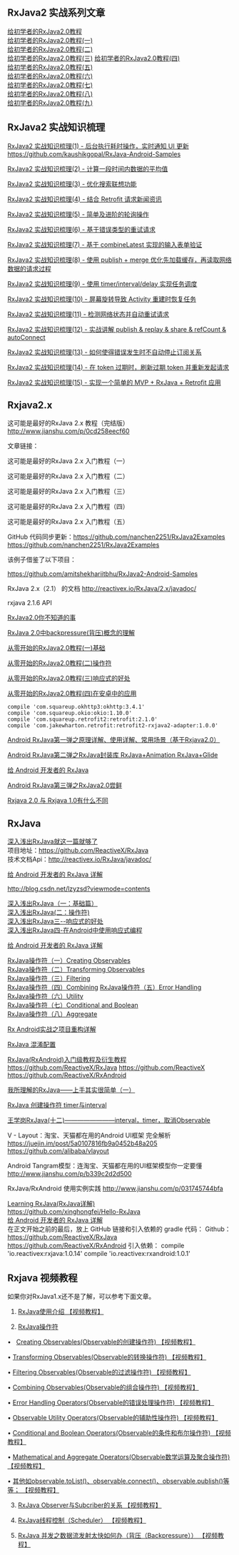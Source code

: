 RxJava2 实战系列文章
---
[给初学者的RxJava2.0教程](http://www.jianshu.com/u/c50b715ccaeb)  
[给初学者的RxJava2.0教程(一)](http://www.jianshu.com/p/464fa025229e)  
[给初学者的RxJava2.0教程(二)](http://www.jianshu.com/p/8818b98c44e2)  
[给初学者的RxJava2.0教程(三)](http://www.jianshu.com/p/128e662906af) 
[给初学者的RxJava2.0教程(四)](http://www.jianshu.com/p/bb58571cdb64)  
[给初学者的RxJava2.0教程(五)](http://www.jianshu.com/p/0f2d6c2387c9)  
[给初学者的RxJava2.0教程(六)](http://www.jianshu.com/p/e4c6d7989356)  
[给初学者的RxJava2.0教程(七)](http://www.jianshu.com/p/9b1304435564)  
[给初学者的RxJava2.0教程(八)](http://www.jianshu.com/p/a75ecf461e02)  
[给初学者的RxJava2.0教程(九)](http://www.jianshu.com/p/36e0f7f43a51)  

RxJava2 实战知识梳理
---
[RxJava2 实战知识梳理(1) - 后台执行耗时操作，实时通知 UI 更新](http://www.jianshu.com/p/c935d0860186)
https://github.com/kaushikgopal/RxJava-Android-Samples

[RxJava2 实战知识梳理(2) - 计算一段时间内数据的平均值](http://www.jianshu.com/p/5dd01b14c02a)

[RxJava2 实战知识梳理(3) - 优化搜索联想功能](http://www.jianshu.com/p/7995497baff5)  

[RxJava2 实战知识梳理(4) - 结合 Retrofit 请求新闻资讯](http://www.jianshu.com/p/74f46ae1fabb)  

[RxJava2 实战知识梳理(5) - 简单及进阶的轮询操作](http://www.jianshu.com/p/fa1828d70192)

[RxJava2 实战知识梳理(6) - 基于错误类型的重试请求](http://www.jianshu.com/p/d135f19e045c)  

[RxJava2 实战知识梳理(7) - 基于 combineLatest 实现的输入表单验证](http://www.jianshu.com/p/25682d620320)  

[RxJava2 实战知识梳理(8) - 使用 publish + merge 优化先加载缓存，再读取网络数据的请求过程](http://www.jianshu.com/p/dfc11118b70b)  

[RxJava2 实战知识梳理(9) - 使用 timer/interval/delay 实现任务调度](http://www.jianshu.com/p/6db5d213c9c6)   

[RxJava2 实战知识梳理(10) - 屏幕旋转导致 Activity 重建时恢复任务](http://www.jianshu.com/p/1d09bc2c463a)  

[RxJava2 实战知识梳理(11) - 检测网络状态并自动重试请求](http://www.jianshu.com/p/f00d9c51b65e)  

[RxJava2 实战知识梳理(12) - 实战讲解 publish & replay & share & refCount & autoConnect](http://www.jianshu.com/p/575ce5b98389)  

[RxJava2 实战知识梳理(13) - 如何使得错误发生时不自动停止订阅关系](http://www.jianshu.com/p/c5486ecbf230)  

[RxJava2 实战知识梳理(14) - 在 token 过期时，刷新过期 token 并重新发起请求](http://www.jianshu.com/p/e88e61e1a721)  

[RxJava2 实战知识梳理(15) - 实现一个简单的 MVP + RxJava + Retrofit 应用](http://www.jianshu.com/p/c6e711182430) 

Rxjava2.x
---

这可能是最好的RxJava 2.x 教程（完结版）
http://www.jianshu.com/p/0cd258eecf60

文章链接：

这可能是最好的RxJava 2.x 入门教程（一）

这可能是最好的RxJava 2.x 入门教程（二）

这可能是最好的RxJava 2.x 入门教程（三）

这可能是最好的RxJava 2.x 入门教程（四）

这可能是最好的RxJava 2.x 入门教程（五）

GitHub 代码同步更新：https://github.com/nanchen2251/RxJava2Examples
https://github.com/nanchen2251/RxJava2Examples

该例子借鉴了以下项目：

https://github.com/amitshekhariitbhu/RxJava2-Android-Samples

RxJava 2.x（2.1） 的文档
http://reactivex.io/RxJava/2.x/javadoc/

rxjava 2.1.6 API

[RxJava2.0你不知道的事](http://www.jianshu.com/p/785d9dfb0a5b)  

[RxJava 2.0中backpressure(背压)概念的理解](http://blog.csdn.net/jdsjlzx/article/details/52717636)  

[从零开始的RxJava2.0教程(一)基础](http://blog.csdn.net/qq_35064774/article/details/53057332)  

[从零开始的RxJava2.0教程(二)操作符](http://blog.csdn.net/qq_35064774/article/details/53057359)  

[从零开始的RxJava2.0教程(三)响应式的好处](http://blog.csdn.net/qq_35064774/article/details/53065360)  

[从零开始的RxJava2.0教程(四)在安卓中的应用](http://blog.csdn.net/qq_35064774/article/details/53065400)  

```
compile 'com.squareup.okhttp3:okhttp:3.4.1'
compile 'com.squareup.okio:okio:1.10.0'
compile 'com.squareup.retrofit2:retrofit:2.1.0'
compile 'com.jakewharton.retrofit:retrofit2-rxjava2-adapter:1.0.0'
```

[Android RxJava第一弹之原理详解、使用详解、常用场景（基于Rxjava2.0）](http://blog.csdn.net/qq_28195645/article/details/52564494)  

[Android RxJava第二弹之RxJava封装库 RxJava+Animation RxJava+Glide ](http://blog.csdn.net/qq_28195645/article/details/52566970)  

[给 Android 开发者的 RxJava ](http://gank.io/post/560e15be2dca930e00da1083)  

[Android RxJava第三弹之RxJava2.0尝鲜](http://blog.csdn.net/qq_28195645/article/details/52567024)  

[Rxjava 2.0 与 Rxjava 1.0有什么不同](https://github.com/ReactiveX/RxJava/wiki/What%27s-different-in-2.0)  



RxJava
------

[深入浅出RxJava就这一篇就够了](http://blog.csdn.net/caihongdao123/article/details/51897793)  
项目地址：https://github.com/ReactiveX/RxJava  
技术文档Api：http://reactivex.io/RxJava/javadoc/

[给 Android 开发者的 RxJava 详解](http://www.jcodecraeer.com/a/anzhuokaifa/androidkaifa/2015/1012/3572.html)  

http://blog.csdn.net/lzyzsd?viewmode=contents

[深入浅出RxJava（一：基础篇）](http://blog.csdn.net/lzyzsd/article/details/41833541/)  
[深入浅出RxJava(二：操作符)](http://blog.csdn.net/lzyzsd/article/details/44094895)  
[深入浅出RxJava三--响应式的好处](http://blog.csdn.net/lzyzsd/article/details/44891933)  
[深入浅出RxJava四-在Android中使用响应式编程](http://blog.csdn.net/lzyzsd/article/details/45033611)  

[给 Android 开发者的 RxJava 详解](http://gank.io/post/560e15be2dca930e00da1083#toc_1)  

[RxJava操作符（一）Creating Observables](http://blog.chinaunix.net/uid-20771867-id-5187376.html)  
[RxJava操作符（二）Transforming Observables](http://blog.chinaunix.net/uid-20771867-id-5192193.html)  
[RxJava操作符（三）Filtering](http://blog.chinaunix.net/uid-20771867-id-5194384.html)  
[RxJava操作符（四）Combining](http://blog.chinaunix.net/uid-20771867-id-5197584.html) 
[RxJava操作符（五）Error Handling](http://blog.chinaunix.net/uid-20771867-id-5201914.html)  
[RxJava操作符（六）Utility](http://blog.chinaunix.net/uid-20771867-id-5206187.html)  
[RxJava操作符（七）Conditional and Boolean](http://blog.chinaunix.net/uid-20771867-id-5208237.html)  
[RxJava操作符（八）Aggregate ](http://blog.chinaunix.net/uid-20771867-id-5209862.html)  

[Rx Android实战之项目重构详解](http://www.maiziedu.com/article/10771/)  

[RxJava 混淆配置](http://blog.csdn.net/soslinken/article/details/51375036)  

[RxJava(RxAndroid)入门级教程及衍生教程](http://blog.csdn.net/biezhihua/article/details/49155111)
https://github.com/ReactiveX/RxJava
https://github.com/ReactiveX
https://github.com/ReactiveX/RxAndroid


[我所理解的RxJava——上手其实很简单（一）](http://www.jianshu.com/p/5e93c9101dc5)  

[RxJava 创建操作符 timer与interval](http://blog.csdn.net/axuanqq/article/details/50687490)  

[王学岗RxJava(十二)————————interval，timer，取消Observable](http://blog.csdn.net/qczg_wxg/article/details/53131146)  

V - Layout：淘宝、天猫都在用的Android UI框架 完全解析
https://juejin.im/post/5a0107816fb9a0452b48a205
https://github.com/alibaba/vlayout

Android Tangram模型：连淘宝、天猫都在用的UI框架模型你一定要懂
http://www.jianshu.com/p/b339c2d2d500


RxJava/RxAndroid 使用实例实践
http://www.jianshu.com/p/031745744bfa

[Learning RxJava(RxJava详解)](https://github.com/xinghongfei/Hello-RxJava)  
https://github.com/xinghongfei/Hello-RxJava  
[给 Android 开发者的 RxJava 详解](http://gank.io/post/560e15be2dca930e00da1083)  
在正文开始之前的最后，放上 GitHub 链接和引入依赖的 gradle 代码： Github： 
https://github.com/ReactiveX/RxJava 
https://github.com/ReactiveX/RxAndroid 
引入依赖： 
compile 'io.reactivex:rxjava:1.0.14' 
compile 'io.reactivex:rxandroid:1.0.1' 

Rxjava 视频教程
---

如果你对RxJava1.x还不是了解，可以参考下面文章。

1. [RxJava使用介绍 【视频教程】](http://blog.csdn.net/jdsjlzx/article/details/51485778)  

2. [RxJava操作符](http://www.stay4it.com/course/27)  

  •    [Creating Observables(Observable的创建操作符) 【视频教程】](http://blog.csdn.net/jdsjlzx/article/details/51485861)  
  
  •    [Transforming Observables(Observable的转换操作符) 【视频教程】](http://blog.csdn.net/jdsjlzx/article/details/51493772)  
  
  •    [Filtering Observables(Observable的过滤操作符) 【视频教程】](http://blog.csdn.net/jdsjlzx/article/details/51489061)  
  
  •    [Combining Observables(Observable的组合操作符) 【视频教程】](http://blog.csdn.net/jdsjlzx/article/details/52415615)  
  
  •    [Error Handling Operators(Observable的错误处理操作符) 【视频教程】](http://blog.csdn.net/jdsjlzx/article/details/52448173)  
  
  •    [Observable Utility Operators(Observable的辅助性操作符) 【视频教程】](http://blog.csdn.net/jdsjlzx/article/details/54768360)  
  
  •    [Conditional and Boolean Operators(Observable的条件和布尔操作符) 【视频教程】](http://blog.csdn.net/jdsjlzx/article/details/54767751)  
  
  •    [Mathematical and Aggregate Operators(Observable数学运算及聚合操作符) 【视频教程】](http://blog.csdn.net/jdsjlzx/article/details/51489793)  
  
  •    [其他如observable.toList()、observable.connect()、observable.publish()等等； 【视频教程】](http://blog.csdn.net/jdsjlzx/article/details/53365839)  
  
3. [RxJava Observer与Subcriber的关系  【视频教程】](http://blog.csdn.net/jdsjlzx/article/details/51534504)  

4. [RxJava线程控制（Scheduler） 【视频教程】](http://blog.csdn.net/jdsjlzx/article/details/51685769)  

5. [RxJava 并发之数据流发射太快如何办（背压（Backpressure）） 【视频教程】](http://blog.csdn.net/jdsjlzx/article/details/51868640)  


